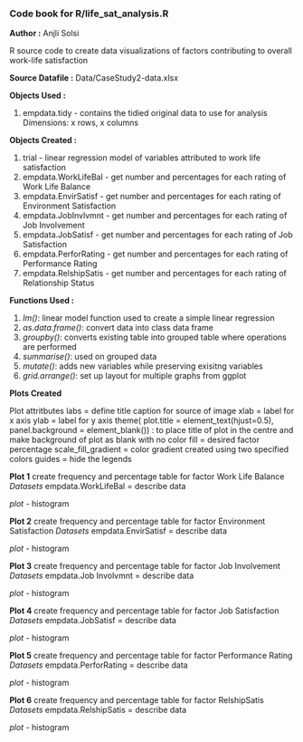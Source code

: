 ### Code book for R/life_sat_analysis.R
**Author :** Anjli Solsi

R source code to create data visualizations of factors contributing to overall work-life satisfaction

**Source Datafile :** 
Data/CaseStudy2-data.xlsx

**Objects Used :**
1) empdata.tidy - contains the tidied original data to use for analysis
	      Dimensions: x rows, x columns

**Objects Created :**
1. trial - linear regression model of variables attributed to work life satisfaction
2. empdata.WorkLifeBal - get number and percentages for each rating of Work Life Balance
3. empdata.EnvirSatisf - get number and percentages for each rating of Environment Satisfaction
4. empdata.JobInvlvmnt - get number and percentages for each rating of Job Involvement
5. empdata.JobSatisf - get number and percentages for each rating of Job Satisfaction
6. empdata.PerforRating - get number and percentages for each rating of Performance Rating
7. empdata.RelshipSatis - get number and percentages for each rating of Relationship Status 

**Functions Used :**
1. *lm()*: linear model function used to create a simple linear regression
2. *as.data.frame()*: convert data into class data frame 
3. *groupby()*: converts existing table into grouped table where operations are performed 
4. *summarise()*: used on grouped data 
5. *mutate()*: adds new variables while preserving exisitng variables 
6. *grid.arrange()*: set up layout for multiple graphs from ggplot

**Plots Created**

Plot attritbutes 
labs = define title caption for source of image
xlab = label for x axis
ylab = label for y axis
theme( plot.title = element_text(hjust=0.5), panel.background = element_blank()) : to place title of plot in the centre and make background of plot as blank with no color
fill = desired factor percentage
scale_fill_gradient = color gradient created using two specified colors
guides = hide the legends 

**Plot 1**
create frequency and percentage table for factor Work Life Balance
*Datasets*
empdata.WorkLifeBal = describe data

*plot* - histogram

**Plot 2**
create frequency and percentage table for factor Environment Satisfaction
*Datasets*
empdata.EnvirSatisf = describe data

*plot* - histogram

**Plot 3**
create frequency and percentage table for factor Job Involvement
*Datasets*
empdata.Job Involvmnt = describe data

*plot* - histogram

**Plot 4**
create frequency and percentage table for factor Job Satisfaction
*Datasets*
empdata.JobSatisf = describe data

*plot* - histogram

**Plot 5**
create frequency and percentage table for factor Performance Rating
*Datasets*
empdata.PerforRating = describe data

*plot* - histogram

**Plot 6**
create frequency and percentage table for factor RelshipSatis
*Datasets*
empdata.RelshipSatis = describe data

*plot* - histogram
